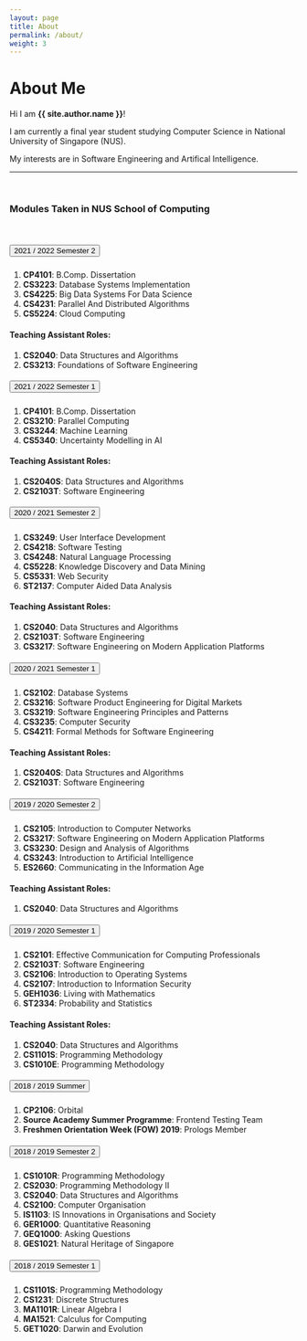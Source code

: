 ```yaml
---
layout: page
title: About
permalink: /about/
weight: 3
---
```


# **About Me**

Hi I am **{{ site.author.name }}**!<br>

I am currently a final year student studying Computer Science in National University of Singapore (NUS).

My interests are in Software Engineering and Artifical Intelligence.

<!-- <div class="row">
{% include about/skills.html title="Programming Skills" source=site.data.programming-skills %}
{% include about/skills.html title="Other Skills" source=site.data.other-skills %}
</div> -->

<!-- <div class="row">
{% include about/timeline.html %}
</div> -->

---

<br />

### Modules Taken in NUS School of Computing

<br />
<div id="accordion">
  <div class="card">
    <div class="card-header" id="headingEight">
      <h5 class="mb-0">
        <button class="btn btn-link collapsed" data-toggle="collapse" data-target="#collapseNine" aria-expanded="true" aria-controls="collapseNine">
          2021 / 2022 Semester 2
        </button>
      </h5>
    </div>
    <div id="collapseNine" class="collapse show" aria-labelledby="headingEight" data-parent="#accordion">
      <div class="card-body">
         <ol>
          <li><strong>CP4101</strong>: B.Comp. Dissertation</li>
          <li><strong>CS3223</strong>: Database Systems Implementation</li>
          <li><strong>CS4225</strong>: Big Data Systems For Data Science</li>
          <li><strong>CS4231</strong>: Parallel And Distributed Algorithms</li>
          <li><strong>CS5224</strong>: Cloud Computing</li>
        </ol>
        <h4>Teaching Assistant Roles:</h4>
        <ol>
          <li><strong>CS2040</strong>: Data Structures and Algorithms</li>
          <li><strong>CS3213</strong>: Foundations of Software Engineering</li>
        </ol>
      </div>
    </div>
  </div>
  <div class="card">
    <div class="card-header" id="headingEight">
      <h5 class="mb-0">
        <button class="btn btn-link collapsed" data-toggle="collapse" data-target="#collapseEight" aria-expanded="true" aria-controls="collapseEight">
          2021 / 2022 Semester 1
        </button>
      </h5>
    </div>
    <div id="collapseEight" class="collapse" aria-labelledby="headingEight" data-parent="#accordion">
      <div class="card-body">
         <ol>
          <li><strong>CP4101</strong>: B.Comp. Dissertation</li>
          <li><strong>CS3210</strong>: Parallel Computing</li>
          <li><strong>CS3244</strong>: Machine Learning</li>
          <li><strong>CS5340</strong>: Uncertainty Modelling in AI</li>
        </ol>
        <h4>Teaching Assistant Roles:</h4>
        <ol>
          <li><strong>CS2040S</strong>: Data Structures and Algorithms</li>
          <li><strong>CS2103T</strong>: Software Engineering</li>
        </ol>
      </div>
    </div>
  </div>
  <div class="card">
    <div class="card-header" id="headingSeven">
      <h5 class="mb-0">
        <button class="btn btn-link collapsed" data-toggle="collapse" data-target="#collapseSeven" aria-expanded="true" aria-controls="collapseSeven">
          2020 / 2021 Semester 2
        </button>
      </h5>
    </div>
    <div id="collapseSeven" class="collapse" aria-labelledby="headingSeven" data-parent="#accordion">
      <div class="card-body">
         <ol>
          <li><strong>CS3249</strong>: User Interface Development</li>
          <li><strong>CS4218</strong>: Software Testing</li>
          <li><strong>CS4248</strong>: Natural Language Processing</li>
          <li><strong>CS5228</strong>: Knowledge Discovery and Data Mining</li>
          <li><strong>CS5331</strong>: Web Security</li>
          <li><strong>ST2137</strong>: Computer Aided Data Analysis</li>
        </ol>
        <h4>Teaching Assistant Roles:</h4>
        <ol>
          <li><strong>CS2040</strong>: Data Structures and Algorithms</li>
          <li><strong>CS2103T</strong>: Software Engineering</li>
          <li><strong>CS3217</strong>: Software Engineering on Modern Application Platforms</li>
        </ol>
      </div>
    </div>
  </div>
  <div class="card">
    <div class="card-header" id="headingSix">
      <h5 class="mb-0">
        <button class="btn btn-link" data-toggle="collapse" data-target="#collapseSix" aria-expanded="true" aria-controls="collapseSix">
          2020 / 2021 Semester 1
        </button>
      </h5>
    </div>
    <div id="collapseSix" class="collapse" aria-labelledby="headingSix" data-parent="#accordion">
      <div class="card-body">
         <ol>
          <li><strong>CS2102</strong>: Database Systems</li>
          <li><strong>CS3216</strong>: Software Product Engineering for Digital Markets</li>
          <li><strong>CS3219</strong>: Software Engineering Principles and Patterns</li>
          <li><strong>CS3235</strong>: Computer Security</li>
          <li><strong>CS4211</strong>: Formal Methods for Software Engineering</li>
        </ol>
        <h4>Teaching Assistant Roles:</h4>
        <ol>
          <li><strong>CS2040S</strong>: Data Structures and Algorithms</li>
          <li><strong>CS2103T</strong>: Software Engineering</li>
        </ol>
      </div>
    </div>
  </div>
  <div class="card">
    <div class="card-header" id="headingFive">
      <h5 class="mb-0">
        <button class="btn btn-link" data-toggle="collapse" data-target="#collapseFive" aria-expanded="true" aria-controls="collapseFive">
          2019 / 2020 Semester 2
        </button>
      </h5>
    </div>
    <div id="collapseFive" class="collapse" aria-labelledby="headingFive" data-parent="#accordion">
      <div class="card-body">
         <ol>
          <li><strong>CS2105</strong>: Introduction to Computer Networks</li>
          <li><strong>CS3217</strong>: Software Engineering on Modern Application Platforms</li>
          <li><strong>CS3230</strong>: Design and Analysis of Algorithms</li>
          <li><strong>CS3243</strong>: Introduction to Artificial Intelligence</li>
          <li><strong>ES2660</strong>: Communicating in the Information Age</li>
        </ol>
        <h4>Teaching Assistant Roles:</h4>
        <ol>
          <li><strong>CS2040</strong>: Data Structures and Algorithms</li>
        </ol>
      </div>
    </div>
  </div>
  <div class="card">
    <div class="card-header" id="headingFour">
      <h5 class="mb-0">
        <button class="btn btn-link collapsed" data-toggle="collapse" data-target="#collapseFour" aria-expanded="true" aria-controls="collapseFour">
          2019 / 2020 Semester 1
        </button>
      </h5>
    </div>
    <div id="collapseFour" class="collapse" aria-labelledby="headingFour" data-parent="#accordion">
      <div class="card-body">
         <ol>
          <li><strong>CS2101</strong>: Effective Communication for Computing Professionals</li>
          <li><strong>CS2103T</strong>: Software Engineering</li>
          <li><strong>CS2106</strong>: Introduction to Operating Systems</li>
          <li><strong>CS2107</strong>: Introduction to Information Security</li>
          <li><strong>GEH1036</strong>: Living with Mathematics</li>
        <li><strong>ST2334</strong>: Probability and Statistics</li>
        </ol>
        <h4>Teaching Assistant Roles:</h4>
        <ol>
          <li><strong>CS2040</strong>: Data Structures and Algorithms</li>
          <li><strong>CS1101S</strong>: Programming Methodology</li>
          <li><strong>CS1010E</strong>: Programming Methodology</li>
        </ol>
      </div>
    </div>
  </div>
  <div class="card">
    <div class="card-header" id="headingThree">
      <h5 class="mb-0">
        <button class="btn btn-link collapsed" data-toggle="collapse" data-target="#collapseThree" aria-expanded="false" aria-controls="collapseThree">
          2018 / 2019 Summer
        </button>
      </h5>
    </div>
    <div id="collapseThree" class="collapse" aria-labelledby="headingThree" data-parent="#accordion">
      <div class="card-body">
         <ol>
          <li><strong>CP2106</strong>: Orbital</li>
          <li><strong>Source Academy Summer Programme</strong>: Frontend Testing Team</li>
          <li><strong>Freshmen Orientation Week (FOW) 2019</strong>: Prologs Member</li>
        </ol>
      </div>
    </div>
  </div>
  <div class="card">
    <div class="card-header" id="headingTwo">
      <h5 class="mb-0">
        <button class="btn btn-link collapsed" data-toggle="collapse" data-target="#collapseTwo" aria-expanded="false" aria-controls="collapseTwo">
          2018 / 2019 Semester 2
        </button>
      </h5>
    </div>
    <div id="collapseTwo" class="collapse" aria-labelledby="headingTwo" data-parent="#accordion">
      <div class="card-body">
        <ol>
          <li><strong>CS1010R</strong>: Programming Methodology</li>
          <li><strong>CS2030</strong>: Programming Methodology II</li>
          <li><strong>CS2040</strong>: Data Structures and Algorithms</li>
          <li><strong>CS2100</strong>: Computer Organisation</li>
          <li><strong>IS1103</strong>: IS Innovations in Organisations and Society</li>
          <li><strong>GER1000</strong>: Quantitative Reasoning</li>
          <li><strong>GEQ1000</strong>: Asking Questions</li>
          <li><strong>GES1021</strong>: Natural Heritage of Singapore</li>
    </ol>
      </div>
    </div>
  </div>
  <div class="card">
    <div class="card-header" id="headingOne">
      <h5 class="mb-0">
        <button class="btn btn-link collapsed" data-toggle="collapse" data-target="#collapseOne" aria-expanded="false" aria-controls="collapseOne">
          2018 / 2019 Semester 1
        </button>
      </h5>
    </div>
    <div id="collapseOne" class="collapse" aria-labelledby="headingOne" data-parent="#accordion">
      <div class="card-body">
        <ol>
          <li><strong>CS1101S</strong>: Programming Methodology</li>
          <li><strong>CS1231</strong>: Discrete Structures</li>
          <li><strong>MA1101R</strong>: Linear Algebra I</li>
          <li><strong>MA1521</strong>: Calculus for Computing</li>
          <li><strong>GET1020</strong>: Darwin and Evolution</li>
    </ol>
      </div>
    </div>
  </div>
</div>
